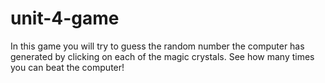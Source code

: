 # unit-4-game

In this game you will try to guess the random number the computer has generated by clicking on each of the magic crystals. See how many times you can beat the computer!